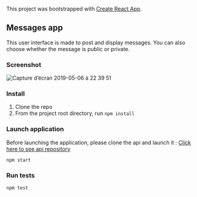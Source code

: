 This project was bootstrapped with [Create React App](https://github.com/facebook/create-react-app).

## Messages app

This user interface is made to post and display messages. You can also choose whether the message is public or private.

### Screenshot

![Capture d’écran 2019-05-06 à 22 39 51](https://user-images.githubusercontent.com/45763760/57253792-e4829080-704f-11e9-843e-6b64a434c9ae.png)

### Install

1. Clone the repo
2. From the project root directory, run `npm install`

### Launch application

Before launching the application, please clone the api and launch it : [Click here to see api repository](https://github.com/Kevinnko/messages-api)

`npm start`

### Run tests

`npm test`
